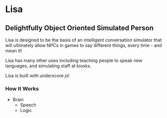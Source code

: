 <h1>Lisa</h1>
<h2>Delightfully Object Oriented Simulated Person</h2>
<p>Lisa is designed to be the basis of an intelligent conversation simulator that will ultimately allow NPCs in games to say different things, every time - and mean it!<p>
<p>Lisa has many other uses including teaching people to speak new languages, and simulating staff at kiosks.</p>
<p>Lisa is built with underscore.js!</p>
<h3>How It Works</h3>
<ul>
  <li>Brain
  	<ul>
      <li>Speech</li>
      <li>Logic</li>
    </ul>
  </li>  
</ul>